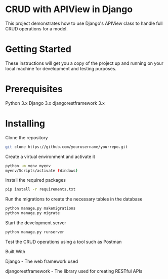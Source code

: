 
# CRUD with APIView in Django
This project demonstrates how to use Django's APIView class to handle full CRUD operations for a model.

# Getting Started
These instructions will get you a copy of the project up and running on your local machine for development and testing purposes.

# Prerequisites
Python 3.x
Django 3.x
djangorestframework 3.x

#  Installing


Clone the repository
```bash
git clone https://github.com/yourusername/yourrepo.git
```
Create a virtual environment and activate it
```bash
python -m venv myenv
myenv/Scripts/activate (Windows)
```
Install the required packages
```bash
pip install -r requirements.txt
```
Run the migrations to create the necessary tables in the database
```bash
python manage.py makemigrations
python manage.py migrate
```
Start the development server
```bash
python manage.py runserver
```
Test the CRUD operations using a tool such as Postman

Built With

Django - The web framework used

djangorestframework - The library used for creating RESTful APIs
